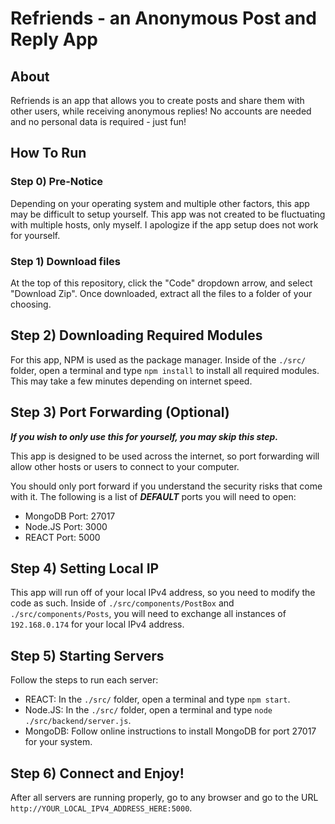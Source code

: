 # Refriends - an Anonymous Post and Reply App

## About

Refriends is an app that allows you to create posts and share them with other users, while receiving anonymous replies! No accounts are needed and no personal data is required - just fun!

## How To Run

### Step 0) Pre-Notice

Depending on your operating system and multiple other factors, this app may be difficult to setup yourself. This app was not created to be fluctuating with multiple hosts, only myself. I apologize if the app setup does not work for yourself.

### Step 1) Download files

At the top of this repository, click the "Code" dropdown arrow, and select "Download Zip".
Once downloaded, extract all the files to a folder of your choosing.

## Step 2) Downloading Required Modules

For this app, NPM is used as the package manager. Inside of the `./src/` folder, open a terminal and type `npm install` to install all required modules. This may take a few minutes depending on internet speed.

## Step 3) Port Forwarding (Optional)

***If you wish to only use this for yourself, you may skip this step.***

This app is designed to be used across the internet, so port forwarding will allow other hosts or users to connect to your computer.

You should only port forward if you understand the security risks that come with it. The following is a list of ***DEFAULT*** ports you will need to open:

- MongoDB Port: 27017
- Node.JS Port: 3000
- REACT Port: 5000

## Step 4) Setting Local IP

This app will run off of your local IPv4 address, so you need to modify the code as such. Inside of `./src/components/PostBox` and `./src/components/Posts`, you will need to exchange all instances of `192.168.0.174` for your local IPv4 address.

## Step 5) Starting Servers

Follow the steps to run each server:

- REACT: In the `./src/` folder, open a terminal and type `npm start`.
- Node.JS: In the `./src/` folder, open a terminal and type `node ./src/backend/server.js`.
- MongoDB: Follow online instructions to install MongoDB for port 27017 for your system.

## Step 6) Connect and Enjoy!

After all servers are running properly, go to any browser and go to the URL `http://YOUR_LOCAL_IPV4_ADDRESS_HERE:5000`.
